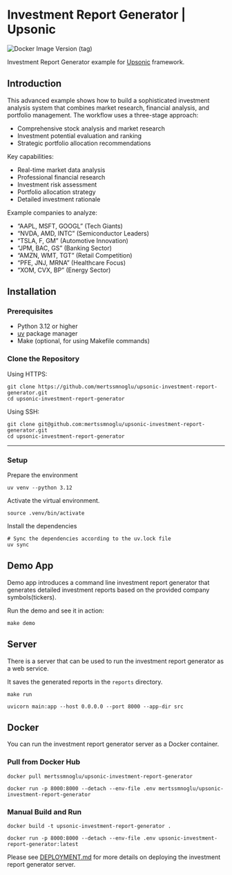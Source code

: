 # Investment Report Generator | Upsonic

![Docker Image Version (tag)](https://img.shields.io/docker/v/mertssmnoglu/upsonic-investment-report-generator/latest)

Investment Report Generator example for [Upsonic](https://github.com/upsonic/upsonic) framework.

## Introduction

This advanced example shows how to build a sophisticated investment analysis system that combines market research, financial analysis, and portfolio management. The workflow uses a three-stage approach:

- Comprehensive stock analysis and market research
- Investment potential evaluation and ranking
- Strategic portfolio allocation recommendations

Key capabilities:

- Real-time market data analysis
- Professional financial research
- Investment risk assessment
- Portfolio allocation strategy
- Detailed investment rationale

Example companies to analyze:

- “AAPL, MSFT, GOOGL” (Tech Giants)
- “NVDA, AMD, INTC” (Semiconductor Leaders)
- “TSLA, F, GM” (Automotive Innovation)
- “JPM, BAC, GS” (Banking Sector)
- “AMZN, WMT, TGT” (Retail Competition)
- “PFE, JNJ, MRNA” (Healthcare Focus)
- “XOM, CVX, BP” (Energy Sector)

## Installation

### Prerequisites

- Python 3.12 or higher
- [uv](https://docs.astral.sh/uv/) package manager
- Make (optional, for using Makefile commands)

### Clone the Repository

Using HTTPS:

```shell
git clone https://github.com/mertssmnoglu/upsonic-investment-report-generator.git
cd upsonic-investment-report-generator
```

Using SSH:

```shell
git clone git@github.com:mertssmnoglu/upsonic-investment-report-generator.git
cd upsonic-investment-report-generator
```

---

### Setup

Prepare the environment

```shell
uv venv --python 3.12
```

Activate the virtual environment.

```shell
source .venv/bin/activate
```

Install the dependencies

```shell
# Sync the dependencies according to the uv.lock file
uv sync
```

## Demo App

Demo app introduces a command line investment report generator that generates detailed investment reports based on the provided company symbols(tickers).

Run the demo and see it in action:

```shell
make demo
```

## Server

There is a server that can be used to run the investment report generator as a web service.

It saves the generated reports in the `reports` directory.

```shell
make run
```

```shell
uvicorn main:app --host 0.0.0.0 --port 8000 --app-dir src
```

## Docker

You can run the investment report generator server as a Docker container.

### Pull from Docker Hub

```shell
docker pull mertssmnoglu/upsonic-investment-report-generator
```

```shell
docker run -p 8000:8000 --detach --env-file .env mertssmnoglu/upsonic-investment-report-generator
```

### Manual Build and Run

```shell
docker build -t upsonic-investment-report-generator .
```

```shell
docker run -p 8000:8000 --detach --env-file .env upsonic-investment-report-generator:latest
```

Please see [DEPLOYMENT.md](DEPLOYMENT.md) for more details on deploying the investment report generator server.
